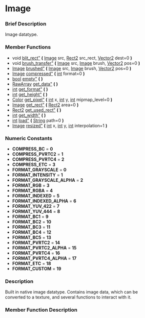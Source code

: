 #  Image  
###  Brief Description  
Image datatype.
###  Member Functions 
  * void [blit_rect"](#blit_rect) **(** [Image](class_image) src, [Rect2](class_rect2) src_rect, [Vector2](class_vector2) dest=0  **)**
  * void [brush_transfer"](#brush_transfer) **(** [Image](class_image) src, [Image](class_image) brush, [Vector2](class_vector2) pos=0  **)**
  * [Image](class_image) [brushed"](#brushed) **(** [Image](class_image) src, [Image](class_image) brush, [Vector2](class_vector2) pos=0  **)**
  * [Image](class_image) [compressed"](#compressed) **(** [int](class_int) format=0  **)**
  * [bool](class_bool) [empty"](#empty) **(** **)**
  * [RawArray](class_rawarray) [get_data"](#get_data) **(** **)**
  * [int](class_int) [get_format"](#get_format) **(** **)**
  * [int](class_int) [get_height"](#get_height) **(** **)**
  * [Color](class_color) [get_pixel"](#get_pixel) **(** [int](class_int) x, [int](class_int) y, [int](class_int) mipmap_level=0  **)**
  * [Image](class_image) [get_rect"](#get_rect) **(** [Rect2](class_rect2) area=0  **)**
  * [Rect2](class_rect2) [get_used_rect"](#get_used_rect) **(** **)**
  * [int](class_int) [get_width"](#get_width) **(** **)**
  * [int](class_int) [load"](#load) **(** [String](class_string) path=0  **)**
  * [Image](class_image) [resized"](#resized) **(** [int](class_int) x, [int](class_int) y, [int](class_int) interpolation=1  **)**
###  Numeric Constants  
  * **COMPRESS_BC** = **0**
  * **COMPRESS_PVRTC2** = **1**
  * **COMPRESS_PVRTC4** = **2**
  * **COMPRESS_ETC** = **3**
  * **FORMAT_GRAYSCALE** = **0**
  * **FORMAT_INTENSITY** = **1**
  * **FORMAT_GRAYSCALE_ALPHA** = **2**
  * **FORMAT_RGB** = **3**
  * **FORMAT_RGBA** = **4**
  * **FORMAT_INDEXED** = **5**
  * **FORMAT_INDEXED_ALPHA** = **6**
  * **FORMAT_YUV_422** = **7**
  * **FORMAT_YUV_444** = **8**
  * **FORMAT_BC1** = **9**
  * **FORMAT_BC2** = **10**
  * **FORMAT_BC3** = **11**
  * **FORMAT_BC4** = **12**
  * **FORMAT_BC5** = **13**
  * **FORMAT_PVRTC2** = **14**
  * **FORMAT_PVRTC2_ALPHA** = **15**
  * **FORMAT_PVRTC4** = **16**
  * **FORMAT_PVRTC4_ALPHA** = **17**
  * **FORMAT_ETC** = **18**
  * **FORMAT_CUSTOM** = **19**
###  Description  
Built in native image datatype. Contains image data, which can be converted to a texture, and several functions to interact with it.
###  Member Function Description  
